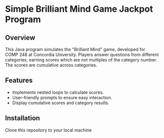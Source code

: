 # Simple Brilliant Mind Game Jackpot Program

## Overview
This Java program simulates the "Brilliant Mind" game, developed for COMP 248 at Concordia University. Players answer questions from different categories, earning scores which are not multiples of the category number. The scores are cumulative across categories.

## Features
- Implements nested loops to calculate scores.
- User-friendly prompts to ensure easy interaction.
- Display cumulative scores and category results.

## Installation
Clone this repository to your local machine
